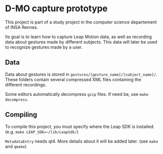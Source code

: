 # D-MO capture prototype

This project is part of a study project in the computer science departement of
INSA Rennes.

Its goal is to learn how to capture Leap Motion data, as well as recording data
about gestures made by different subjects. This data will later be used to
recognize gestures made by a user.

## Data

Data about gestures is stored in `gestures/[gesture_name]/[subject_name]/`.
These folders contain several compressed XML files containing the different
recordings.

Some editors automatically decompress `gzip` files. If need be, use `make
decompress`.

## Compiling

To compile this project, you must specify where the Leap SDK is installed. (e.g. `make LEAP_SDK=~/lib/LeapSdk/`)

`MetadataEntry` needs qt4. More details about it will be added later. (see `make` and `qmake`)

